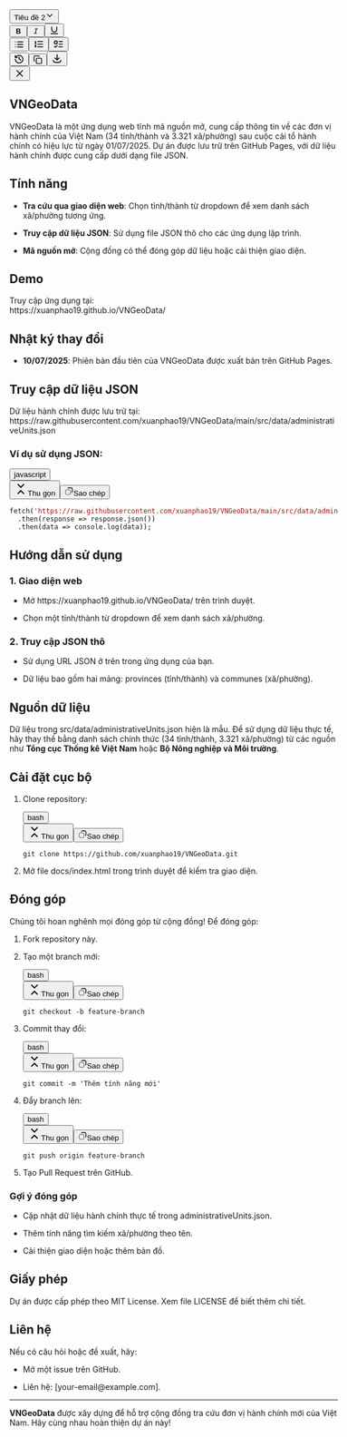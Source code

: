 <div class="h-dvh flex-shrink-0 max-w-[66%] xl:max-w-none" style="opacity: 1; width: 579.6px; transform: none;"><div class="relative h-full w-full"><div class="absolute start-0 top-0 bottom-0 w-2 cursor-col-resize border-l border-input-border hover:bg-card-hover z-50"></div><div class="h-full p-0"><aside class="max-h-[97dvh] h-[97dvh] lg:max-h-none lg:h-full flex flex-col w-full overflow-y-auto overflow-x-hidden bg-surface-l1 dark:bg-surface-inset"><div class="flex z-10 flex-row items-center justify-between flex-shrink-0 w-full px-2 md:px-5 sticky top-0 bg-gradient-to-b from-surface-l1 via-surface-l1 dark:from-surface-inset dark:via-surface-inset to-transparent h-12 md:h-16 via-80%"><div class="flex w-full justify-between items-center mr-2"><div class="flex items-center relative"><button class="inline-flex items-center gap-2 whitespace-nowrap font-medium cursor-pointer focus-visible:outline-none focus-visible:ring-1 focus-visible:ring-ring disabled:opacity-60 disabled:cursor-not-allowed transition-colors duration-100 [&amp;_svg]:shrink-0 select-none text-fg-primary hover:bg-button-ghost-hover disabled:hover:bg-transparent border border-transparent h-8 px-3 text-xs rounded-full w-28 overflow-hidden justify-between" type="button" id="radix-«r2ds»" aria-haspopup="menu" aria-expanded="false" data-state="closed">Tiêu đề 2<svg width="16" height="16" viewBox="0 0 24 24" fill="none" xmlns="http://www.w3.org/2000/svg" class="stroke-[2] size-5 sm:size-4" stroke-width="2"><path d="M6 9L12 15L18 9" stroke="currentColor" stroke-linecap="square"></path></svg></button><div data-orientation="vertical" role="none" class="shrink-0 bg-border w-[1px] h-6 mx-2"></div><button class="inline-flex items-center justify-center gap-2 whitespace-nowrap text-sm font-medium leading-[normal] cursor-pointer focus-visible:outline-none focus-visible:ring-1 focus-visible:ring-ring disabled:opacity-60 disabled:cursor-not-allowed transition-colors duration-100 [&amp;_svg]:shrink-0 select-none hover:bg-button-ghost-hover disabled:hover:bg-transparent border border-transparent h-8 w-8 rounded-full text-primary hover:text-primary hover" type="button" aria-label="Đậm" data-state="closed"><svg width="15" height="15" viewBox="0 0 15 15" fill="none" xmlns="http://www.w3.org/2000/svg" class="!size-5"><path d="M5.10505 12C4.70805 12 4.4236 11.912 4.25171 11.736C4.0839 11.5559 4 11.2715 4 10.8827V4.11733C4 3.72033 4.08595 3.43588 4.25784 3.26398C4.43383 3.08799 4.71623 3 5.10505 3C6.42741 3 8.25591 3 9.02852 3C10.1373 3 11.0539 3.98153 11.0539 5.1846C11.0539 6.08501 10.6037 6.81855 9.70327 7.23602C10.8657 7.44851 11.5176 8.62787 11.5176 9.48128C11.5176 10.5125 10.9902 12 9.27734 12C8.77742 12 6.42626 12 5.10505 12ZM8.37891 8.00341H5.8V10.631H8.37891C8.9 10.631 9.6296 10.1211 9.6296 9.29877C9.6296 8.47643 8.9 8.00341 8.37891 8.00341ZM5.8 4.36903V6.69577H8.17969C8.53906 6.69577 9.27734 6.35939 9.27734 5.50002C9.27734 4.64064 8.48047 4.36903 8.17969 4.36903H5.8Z" fill="currentColor"></path></svg></button><button class="inline-flex items-center justify-center gap-2 whitespace-nowrap text-sm font-medium leading-[normal] cursor-pointer focus-visible:outline-none focus-visible:ring-1 focus-visible:ring-ring disabled:opacity-60 disabled:cursor-not-allowed transition-colors duration-100 [&amp;_svg]:shrink-0 select-none hover:bg-button-ghost-hover disabled:hover:bg-transparent border border-transparent h-8 w-8 rounded-full text-primary hover:text-primary hover" type="button" aria-label="Nghiêng" data-state="closed"><svg width="15" height="15" viewBox="0 0 15 15" fill="none" xmlns="http://www.w3.org/2000/svg" class="!size-5"><path d="M5.67494 3.50017C5.67494 3.25164 5.87641 3.05017 6.12494 3.05017H10.6249C10.8735 3.05017 11.0749 3.25164 11.0749 3.50017C11.0749 3.7487 10.8735 3.95017 10.6249 3.95017H9.00587L7.2309 11.05H8.87493C9.12345 11.05 9.32493 11.2515 9.32493 11.5C9.32493 11.7486 9.12345 11.95 8.87493 11.95H4.37493C4.1264 11.95 3.92493 11.7486 3.92493 11.5C3.92493 11.2515 4.1264 11.05 4.37493 11.05H5.99397L7.76894 3.95017H6.12494C5.87641 3.95017 5.67494 3.7487 5.67494 3.50017Z" fill="currentColor" fill-rule="evenodd" clip-rule="evenodd"></path></svg></button><button class="inline-flex items-center justify-center gap-2 whitespace-nowrap text-sm font-medium leading-[normal] cursor-pointer focus-visible:outline-none focus-visible:ring-1 focus-visible:ring-ring disabled:opacity-60 disabled:cursor-not-allowed transition-colors duration-100 [&amp;_svg]:shrink-0 select-none hover:bg-button-ghost-hover disabled:hover:bg-transparent border border-transparent h-8 w-8 rounded-full text-primary hover:text-primary hover" type="button" aria-label="Gạch chân" data-state="closed"><svg xmlns="http://www.w3.org/2000/svg" width="18" height="18" viewBox="0 0 24 24" fill="none" stroke="currentColor" stroke-width="2" stroke-linecap="round" stroke-linejoin="round" class="lucide lucide-underline"><path d="M6 4v6a6 6 0 0 0 12 0V4"></path><line x1="4" x2="20" y1="20" y2="20"></line></svg></button><div data-orientation="vertical" role="none" class="shrink-0 bg-border w-[1px] h-6 mx-2"></div><button class="inline-flex items-center justify-center gap-2 whitespace-nowrap text-sm font-medium leading-[normal] cursor-pointer focus-visible:outline-none focus-visible:ring-1 focus-visible:ring-ring disabled:opacity-60 disabled:cursor-not-allowed transition-colors duration-100 [&amp;_svg]:shrink-0 select-none hover:bg-button-ghost-hover disabled:hover:bg-transparent border border-transparent h-8 w-8 rounded-full text-primary hover:text-primary hover" type="button" aria-label="Danh sách" data-state="closed"><svg xmlns="http://www.w3.org/2000/svg" width="18" height="18" viewBox="0 0 24 24" fill="none" stroke="currentColor" stroke-width="2" stroke-linecap="round" stroke-linejoin="round" class="lucide lucide-list"><path d="M3 12h.01"></path><path d="M3 18h.01"></path><path d="M3 6h.01"></path><path d="M8 12h13"></path><path d="M8 18h13"></path><path d="M8 6h13"></path></svg></button><button class="inline-flex items-center justify-center gap-2 whitespace-nowrap text-sm font-medium leading-[normal] cursor-pointer focus-visible:outline-none focus-visible:ring-1 focus-visible:ring-ring disabled:opacity-60 disabled:cursor-not-allowed transition-colors duration-100 [&amp;_svg]:shrink-0 select-none hover:bg-button-ghost-hover disabled:hover:bg-transparent border border-transparent h-8 w-8 rounded-full text-primary hover:text-primary hover" type="button" aria-label="Danh sách theo thứ tự" data-state="closed"><svg xmlns="http://www.w3.org/2000/svg" width="19" height="19" viewBox="0 0 24 24" fill="none" stroke="currentColor" stroke-width="2" stroke-linecap="round" stroke-linejoin="round" class="lucide lucide-list-ordered"><path d="M10 12h11"></path><path d="M10 18h11"></path><path d="M10 6h11"></path><path d="M4 10h2"></path><path d="M4 6h1v4"></path><path d="M6 18H4c0-1 2-2 2-3s-1-1.5-2-1"></path></svg></button><button class="inline-flex items-center justify-center gap-2 whitespace-nowrap text-sm font-medium leading-[normal] cursor-pointer focus-visible:outline-none focus-visible:ring-1 focus-visible:ring-ring disabled:opacity-60 disabled:cursor-not-allowed transition-colors duration-100 [&amp;_svg]:shrink-0 select-none hover:bg-button-ghost-hover disabled:hover:bg-transparent border border-transparent h-8 w-8 rounded-full text-primary hover:text-primary hover" type="button" aria-label="Danh sách công việc" data-state="closed"><svg xmlns="http://www.w3.org/2000/svg" width="19" height="19" viewBox="0 0 24 24" fill="none" stroke="currentColor" stroke-width="2" stroke-linecap="round" stroke-linejoin="round" class="lucide lucide-list-todo"><rect x="3" y="5" width="6" height="6" rx="1"></rect><path d="m3 17 2 2 4-4"></path><path d="M13 6h8"></path><path d="M13 12h8"></path><path d="M13 18h8"></path></svg></button></div><div class="flex gap-2 items-center"><button class="inline-flex items-center justify-center gap-2 whitespace-nowrap text-sm font-medium leading-[normal] cursor-pointer focus-visible:outline-none focus-visible:ring-1 focus-visible:ring-ring disabled:opacity-60 disabled:cursor-not-allowed transition-colors duration-100 [&amp;_svg]:shrink-0 select-none text-fg-primary hover:bg-button-ghost-hover disabled:hover:bg-transparent border border-transparent h-10 w-10 rounded-full" type="button" aria-label="Lịch sử Phiên bản" id="radix-«r1nj»" aria-haspopup="menu" aria-expanded="false" data-state="closed"><svg xmlns="http://www.w3.org/2000/svg" width="18" height="18" viewBox="0 0 24 24" fill="none" stroke="currentColor" stroke-width="2" stroke-linecap="round" stroke-linejoin="round" class="lucide lucide-history"><path d="M3 12a9 9 0 1 0 9-9 9.75 9.75 0 0 0-6.74 2.74L3 8"></path><path d="M3 3v5h5"></path><path d="M12 7v5l4 2"></path></svg></button><button class="inline-flex items-center justify-center gap-2 whitespace-nowrap text-sm font-medium leading-[normal] cursor-pointer focus-visible:outline-none focus-visible:ring-1 focus-visible:ring-ring disabled:opacity-60 disabled:cursor-not-allowed transition-colors duration-100 [&amp;_svg]:shrink-0 select-none text-fg-primary hover:bg-button-ghost-hover disabled:hover:bg-transparent border border-transparent h-10 w-10 rounded-full" type="button" aria-label="Sao chép nội dung" data-state="closed"><svg xmlns="http://www.w3.org/2000/svg" width="16" height="16" viewBox="0 0 24 24" fill="none" stroke="currentColor" stroke-width="2" stroke-linecap="round" stroke-linejoin="round" class="lucide lucide-copy"><rect width="14" height="14" x="8" y="8" rx="2" ry="2"></rect><path d="M4 16c-1.1 0-2-.9-2-2V4c0-1.1.9-2 2-2h10c1.1 0 2 .9 2 2"></path></svg></button><button class="inline-flex items-center justify-center gap-2 whitespace-nowrap text-sm font-medium leading-[normal] cursor-pointer focus-visible:outline-none focus-visible:ring-1 focus-visible:ring-ring disabled:opacity-60 disabled:cursor-not-allowed transition-colors duration-100 [&amp;_svg]:shrink-0 select-none text-fg-primary hover:bg-button-ghost-hover disabled:hover:bg-transparent border border-transparent h-10 w-10 rounded-full" type="button" aria-label="Tải tệp xuống" data-state="closed"><svg width="20" height="20" viewBox="0 0 24 24" fill="none" xmlns="http://www.w3.org/2000/svg" class="stroke-[2] " stroke-width="2"><path stroke="currentColor" d="M11.996 3v12m0 0-5-5m5 5 5-5M4 15v1a4 4 0 0 0 4 4h8a4 4 0 0 0 4-4v-1"></path></svg></button></div></div><div class="flex justify-end items-center gap-2"><button class="inline-flex items-center justify-center gap-2 whitespace-nowrap text-sm font-medium leading-[normal] cursor-pointer focus-visible:outline-none focus-visible:ring-1 focus-visible:ring-ring disabled:opacity-60 disabled:cursor-not-allowed transition-colors duration-100 [&amp;_svg]:shrink-0 select-none text-fg-primary hover:bg-button-ghost-hover disabled:hover:bg-transparent border border-transparent h-10 w-10 flex-shrink-0 rounded-full" type="button" aria-label="Đóng" data-state="closed"><svg xmlns="http://www.w3.org/2000/svg" width="20" height="20" viewBox="0 0 24 24" fill="none" stroke="currentColor" stroke-width="2" stroke-linecap="round" stroke-linejoin="round" class="lucide lucide-x"><path d="M18 6 6 18"></path><path d="m6 6 12 12"></path></svg></button></div></div><div class="flex-grow w-full h-full overflow-y-auto min-h-0 flex-1 p-0"><div class="bg-surface-l1 dark:bg-surface-inset h-full w-full overflow-y-auto"><div class="h-full w-full flex flex-col"><div class="bg-surface-l1 dark:bg-surface-inset flex-1 flex relative flex-col max-h-full"><div class="flex-1 bg-surface-l1 dark:bg-surface-inset"><div class="prose w-full h-full max-w-full"><div class="relative"><div class="w-full max-w-full flex justify-center p-6 pt-2 pb-8 md:px-8 md:pt-[5%] md:pb-[5%] [&amp;_.ProseMirror]:!outline-0 [&amp;_.ProseMirror]:!h-full leading-relaxed [&amp;_h1]:leading-10 [&amp;_h2]:leading-8 [&amp;_h2]:mb-2 [&amp;_p_strong]:font-bold min-h-full h-max"><div class="w-full max-w-4xl"><div class="h-full"><div contenteditable="true" role="textbox" translate="no" class="tiptap ProseMirror" tabindex="0"><h1 dir="ltr">VNGeoData</h1><p dir="ltr">VNGeoData là một ứng dụng web tĩnh mã nguồn mở, cung cấp thông tin về các đơn vị hành chính của Việt Nam (34 tỉnh/thành và 3.321 xã/phường) sau cuộc cải tổ hành chính có hiệu lực từ ngày 01/07/2025. Dự án được lưu trữ trên GitHub Pages, với dữ liệu hành chính được cung cấp dưới dạng file JSON.</p><h2 dir="ltr">Tính năng</h2><ul class="tight" data-tight="true" dir="ltr"><li><p dir="ltr"><strong>Tra cứu qua giao diện web</strong>: Chọn tỉnh/thành từ dropdown để xem danh sách xã/phường tương ứng.</p></li><li><p dir="ltr"><strong>Truy cập dữ liệu JSON</strong>: Sử dụng file JSON thô cho các ứng dụng lập trình.</p></li><li><p dir="ltr"><strong>Mã nguồn mở</strong>: Cộng đồng có thể đóng góp dữ liệu hoặc cải thiện giao diện.</p></li></ul><h2 dir="ltr">Demo</h2><p dir="ltr">Truy cập ứng dụng tại:<br><span class="text-sm px-1 rounded-sm !font-mono bg-sunset/10 text-rust dark:bg-dawn/10 dark:text-dawn">https://xuanphao19.github.io/VNGeoData/</span></p><h2 dir="ltr">Nhật ký thay đổi</h2><ul class="tight" data-tight="true" dir="ltr"><li><p dir="ltr"><strong>10/07/2025</strong>: Phiên bản đầu tiên của VNGeoData được xuất bản trên GitHub Pages.</p></li></ul><h2 dir="ltr">Truy cập dữ liệu JSON</h2><p dir="ltr">Dữ liệu hành chính được lưu trữ tại:<br><span class="text-sm px-1 rounded-sm !font-mono bg-sunset/10 text-rust dark:bg-dawn/10 dark:text-dawn">https://raw.githubusercontent.com/xuanphao19/VNGeoData/main/src/data/administrativeUnits.json</span></p><h3 dir="ltr">Ví dụ sử dụng JSON:</h3><div class="react-renderer node-codeBlock"><div class="codeblock" data-node-view-wrapper="" style="white-space: normal;"><div class="relative my-3 -mr-2 right-1 rounded-xl md:-mr-8 md:right-4"><div contenteditable="false" class="flex flex-row px-4 py-2 h-10 items-center rounded-t-xl bg-surface-l2 border border-border-l1"><button class="inline-flex items-center justify-center gap-2 whitespace-nowrap font-medium cursor-pointer focus-visible:outline-none focus-visible:ring-1 focus-visible:ring-ring disabled:opacity-60 disabled:cursor-not-allowed transition-colors duration-100 [&amp;_svg]:shrink-0 select-none text-fg-primary hover:bg-button-ghost-hover disabled:hover:bg-transparent border border-transparent h-8 px-3 text-xs rounded-full font-mono" type="button" aria-haspopup="dialog" aria-expanded="false" aria-controls="radix-«r2ho»" data-state="closed" tabindex="-1" style="outline: none;">javascript</button></div><div class="sticky right-2 z-10 @[1280px]/mainview:z-40 @[1280px]/mainview:top-10 top-28 @[0px]/preview:top-5"><div contenteditable="false" class="absolute bottom-1 right-1 flex flex-row gap-0.5 select-none"><button class="inline-flex items-center justify-center gap-2 whitespace-nowrap font-medium cursor-pointer focus-visible:outline-none focus-visible:ring-1 focus-visible:ring-ring disabled:opacity-60 disabled:cursor-not-allowed transition-colors duration-100 [&amp;_svg]:shrink-0 select-none text-fg-secondary hover:text-fg-primary disabled:hover:text-fg-secondary bg-surface-l1 dark:bg-surface-l2 dark:hover:bg-surface-l3 hover:bg-surface-l4-hover disabled:hover:bg-surface-l1 dark:disabled:hover:bg-surface-l2 h-8 rounded-xl px-3 text-xs" type="button"><svg xmlns="http://www.w3.org/2000/svg" width="24" height="24" viewBox="0 0 24 24" fill="none" stroke="currentColor" stroke-width="2" stroke-linecap="round" stroke-linejoin="round" class="lucide lucide-chevrons-down-up size-4"><path d="m7 20 5-5 5 5"></path><path d="m7 4 5 5 5-5"></path></svg><span class="hidden @sm:block">Thu gọn</span></button><button class="inline-flex items-center justify-center gap-2 whitespace-nowrap font-medium cursor-pointer focus-visible:outline-none focus-visible:ring-1 focus-visible:ring-ring disabled:opacity-60 disabled:cursor-not-allowed transition-colors duration-100 [&amp;_svg]:shrink-0 select-none text-fg-secondary hover:text-fg-primary disabled:hover:text-fg-secondary bg-surface-l1 dark:bg-surface-l2 dark:hover:bg-surface-l3 hover:bg-surface-l4-hover disabled:hover:bg-surface-l1 dark:disabled:hover:bg-surface-l2 h-8 rounded-xl px-3 text-xs" type="button"><svg width="16" height="16" viewBox="0 0 24 24" fill="none" xmlns="http://www.w3.org/2000/svg" class="stroke-[2] size-4"><rect x="3" y="8" width="13" height="13" rx="4" stroke="currentColor"></rect><path fill-rule="evenodd" clip-rule="evenodd" d="M13 2.00004L12.8842 2.00002C12.0666 1.99982 11.5094 1.99968 11.0246 2.09611C9.92585 2.31466 8.95982 2.88816 8.25008 3.69274C7.90896 4.07944 7.62676 4.51983 7.41722 5.00004H9.76392C10.189 4.52493 10.7628 4.18736 11.4147 4.05768C11.6802 4.00488 12.0228 4.00004 13 4.00004H14.6C15.7366 4.00004 16.5289 4.00081 17.1458 4.05121C17.7509 4.10066 18.0986 4.19283 18.362 4.32702C18.9265 4.61464 19.3854 5.07358 19.673 5.63807C19.8072 5.90142 19.8994 6.24911 19.9488 6.85428C19.9992 7.47112 20 8.26343 20 9.40004V11C20 11.9773 19.9952 12.3199 19.9424 12.5853C19.8127 13.2373 19.4748 13.8114 19 14.2361V16.5829C20.4795 15.9374 21.5804 14.602 21.9039 12.9755C22.0004 12.4907 22.0002 11.9334 22 11.1158L22 11V9.40004V9.35725C22 8.27346 22 7.3993 21.9422 6.69141C21.8826 5.96256 21.7568 5.32238 21.455 4.73008C20.9757 3.78927 20.2108 3.02437 19.27 2.545C18.6777 2.24322 18.0375 2.1174 17.3086 2.05785C16.6007 2.00002 15.7266 2.00003 14.6428 2.00004L14.6 2.00004H13Z" fill="currentColor"></path></svg><span class="hidden @sm:block">Sao chép</span></button></div></div><pre class="whitespace-pre-wrap break-all overflow-x-auto text-primary bg-surface-l1 dark:bg-surface-inset m-0 rounded-t-none rounded-b-2xl border border-border-l1 border-t-0"><code as="code" spellcheck="false" class="language-javascript" data-node-view-content="" style="white-space: pre-wrap;"><div data-node-view-content-react="" style="white-space: inherit;">fetch<span style="color: rgb(0, 0, 0);">(</span><span style="color: rgb(163, 21, 21);">'https://raw.githubusercontent.com/xuanphao19/VNGeoData/main/src/data/administrativeUnits.json'</span><span style="color: rgb(0, 0, 0);">)</span>
  <span style="color: rgb(0, 0, 0);">.</span>then<span style="color: rgb(0, 0, 0);">(</span>response <span style="color: rgb(0, 0, 0);">=&gt;</span> response<span style="color: rgb(0, 0, 0);">.</span>json<span style="color: rgb(0, 0, 0);">())</span>
  <span style="color: rgb(0, 0, 0);">.</span>then<span style="color: rgb(0, 0, 0);">(</span>data <span style="color: rgb(0, 0, 0);">=&gt;</span> console<span style="color: rgb(0, 0, 0);">.</span>log<span style="color: rgb(0, 0, 0);">(</span>data<span style="color: rgb(0, 0, 0);">))</span><span style="color: rgb(0, 0, 0);">;</span></div></code></pre></div></div></div><h2 dir="ltr">Hướng dẫn sử dụng</h2><h3 dir="ltr">1. Giao diện web</h3><ul class="tight" data-tight="true" dir="ltr"><li><p dir="ltr">Mở <span class="text-sm px-1 rounded-sm !font-mono bg-sunset/10 text-rust dark:bg-dawn/10 dark:text-dawn">https://xuanphao19.github.io/VNGeoData/</span> trên trình duyệt.</p></li><li><p dir="ltr">Chọn một tỉnh/thành từ dropdown để xem danh sách xã/phường.</p></li></ul><h3 dir="ltr">2. Truy cập JSON thô</h3><ul class="tight" data-tight="true" dir="ltr"><li><p dir="ltr">Sử dụng URL JSON ở trên trong ứng dụng của bạn.</p></li><li><p dir="ltr">Dữ liệu bao gồm hai mảng: <span class="text-sm px-1 rounded-sm !font-mono bg-sunset/10 text-rust dark:bg-dawn/10 dark:text-dawn">provinces</span> (tỉnh/thành) và <span class="text-sm px-1 rounded-sm !font-mono bg-sunset/10 text-rust dark:bg-dawn/10 dark:text-dawn">communes</span> (xã/phường).</p></li></ul><h2 dir="ltr">Nguồn dữ liệu</h2><p dir="ltr">Dữ liệu trong <span class="text-sm px-1 rounded-sm !font-mono bg-sunset/10 text-rust dark:bg-dawn/10 dark:text-dawn">src/data/administrativeUnits.json</span> hiện là mẫu. Để sử dụng dữ liệu thực tế, hãy thay thế bằng danh sách chính thức (34 tỉnh/thành, 3.321 xã/phường) từ các nguồn như <strong>Tổng cục Thống kê Việt Nam</strong> hoặc <strong>Bộ Nông nghiệp và Môi trường</strong>.</p><h2 dir="ltr">Cài đặt cục bộ</h2><ol class="tight" data-tight="true" dir="ltr"><li><p dir="ltr">Clone repository:</p><div class="react-renderer node-codeBlock"><div class="codeblock" data-node-view-wrapper="" style="white-space: normal;"><div class="relative my-3 -mr-2 right-1 rounded-xl md:-mr-8 md:right-4"><div contenteditable="false" class="flex flex-row px-4 py-2 h-10 items-center rounded-t-xl bg-surface-l2 border border-border-l1"><button class="inline-flex items-center justify-center gap-2 whitespace-nowrap font-medium cursor-pointer focus-visible:outline-none focus-visible:ring-1 focus-visible:ring-ring disabled:opacity-60 disabled:cursor-not-allowed transition-colors duration-100 [&amp;_svg]:shrink-0 select-none text-fg-primary hover:bg-button-ghost-hover disabled:hover:bg-transparent border border-transparent h-8 px-3 text-xs rounded-full font-mono" type="button" aria-haspopup="dialog" aria-expanded="false" aria-controls="radix-«r2hp»" data-state="closed" tabindex="-1" style="outline: none;">bash</button></div><div class="sticky right-2 z-10 @[1280px]/mainview:z-40 @[1280px]/mainview:top-10 top-28 @[0px]/preview:top-5"><div contenteditable="false" class="absolute bottom-1 right-1 flex flex-row gap-0.5 select-none"><button class="inline-flex items-center justify-center gap-2 whitespace-nowrap font-medium cursor-pointer focus-visible:outline-none focus-visible:ring-1 focus-visible:ring-ring disabled:opacity-60 disabled:cursor-not-allowed transition-colors duration-100 [&amp;_svg]:shrink-0 select-none text-fg-secondary hover:text-fg-primary disabled:hover:text-fg-secondary bg-surface-l1 dark:bg-surface-l2 dark:hover:bg-surface-l3 hover:bg-surface-l4-hover disabled:hover:bg-surface-l1 dark:disabled:hover:bg-surface-l2 h-8 rounded-xl px-3 text-xs" type="button"><svg xmlns="http://www.w3.org/2000/svg" width="24" height="24" viewBox="0 0 24 24" fill="none" stroke="currentColor" stroke-width="2" stroke-linecap="round" stroke-linejoin="round" class="lucide lucide-chevrons-down-up size-4"><path d="m7 20 5-5 5 5"></path><path d="m7 4 5 5 5-5"></path></svg><span class="hidden @sm:block">Thu gọn</span></button><button class="inline-flex items-center justify-center gap-2 whitespace-nowrap font-medium cursor-pointer focus-visible:outline-none focus-visible:ring-1 focus-visible:ring-ring disabled:opacity-60 disabled:cursor-not-allowed transition-colors duration-100 [&amp;_svg]:shrink-0 select-none text-fg-secondary hover:text-fg-primary disabled:hover:text-fg-secondary bg-surface-l1 dark:bg-surface-l2 dark:hover:bg-surface-l3 hover:bg-surface-l4-hover disabled:hover:bg-surface-l1 dark:disabled:hover:bg-surface-l2 h-8 rounded-xl px-3 text-xs" type="button"><svg width="16" height="16" viewBox="0 0 24 24" fill="none" xmlns="http://www.w3.org/2000/svg" class="stroke-[2] size-4"><rect x="3" y="8" width="13" height="13" rx="4" stroke="currentColor"></rect><path fill-rule="evenodd" clip-rule="evenodd" d="M13 2.00004L12.8842 2.00002C12.0666 1.99982 11.5094 1.99968 11.0246 2.09611C9.92585 2.31466 8.95982 2.88816 8.25008 3.69274C7.90896 4.07944 7.62676 4.51983 7.41722 5.00004H9.76392C10.189 4.52493 10.7628 4.18736 11.4147 4.05768C11.6802 4.00488 12.0228 4.00004 13 4.00004H14.6C15.7366 4.00004 16.5289 4.00081 17.1458 4.05121C17.7509 4.10066 18.0986 4.19283 18.362 4.32702C18.9265 4.61464 19.3854 5.07358 19.673 5.63807C19.8072 5.90142 19.8994 6.24911 19.9488 6.85428C19.9992 7.47112 20 8.26343 20 9.40004V11C20 11.9773 19.9952 12.3199 19.9424 12.5853C19.8127 13.2373 19.4748 13.8114 19 14.2361V16.5829C20.4795 15.9374 21.5804 14.602 21.9039 12.9755C22.0004 12.4907 22.0002 11.9334 22 11.1158L22 11V9.40004V9.35725C22 8.27346 22 7.3993 21.9422 6.69141C21.8826 5.96256 21.7568 5.32238 21.455 4.73008C20.9757 3.78927 20.2108 3.02437 19.27 2.545C18.6777 2.24322 18.0375 2.1174 17.3086 2.05785C16.6007 2.00002 15.7266 2.00003 14.6428 2.00004L14.6 2.00004H13Z" fill="currentColor"></path></svg><span class="hidden @sm:block">Sao chép</span></button></div></div><pre class="whitespace-pre-wrap break-all overflow-x-auto text-primary bg-surface-l1 dark:bg-surface-inset m-0 rounded-t-none rounded-b-2xl border border-border-l1 border-t-0"><code as="code" spellcheck="false" class="language-bash" data-node-view-content="" style="white-space: pre-wrap;"><div data-node-view-content-react="" style="white-space: inherit;">git clone https://github.com/xuanphao19/VNGeoData.git</div></code></pre></div></div></div></li><li><p dir="ltr">Mở file <span class="text-sm px-1 rounded-sm !font-mono bg-sunset/10 text-rust dark:bg-dawn/10 dark:text-dawn">docs/index.html</span> trong trình duyệt để kiểm tra giao diện.</p></li></ol><h2 dir="ltr">Đóng góp</h2><p dir="ltr">Chúng tôi hoan nghênh mọi đóng góp từ cộng đồng! Để đóng góp:</p><ol class="tight" data-tight="true" dir="ltr"><li><p dir="ltr">Fork repository này.</p></li><li><p dir="ltr">Tạo một branch mới:</p><div class="react-renderer node-codeBlock"><div class="codeblock" data-node-view-wrapper="" style="white-space: normal;"><div class="relative my-3 -mr-2 right-1 rounded-xl md:-mr-8 md:right-4"><div contenteditable="false" class="flex flex-row px-4 py-2 h-10 items-center rounded-t-xl bg-surface-l2 border border-border-l1"><button class="inline-flex items-center justify-center gap-2 whitespace-nowrap font-medium cursor-pointer focus-visible:outline-none focus-visible:ring-1 focus-visible:ring-ring disabled:opacity-60 disabled:cursor-not-allowed transition-colors duration-100 [&amp;_svg]:shrink-0 select-none text-fg-primary hover:bg-button-ghost-hover disabled:hover:bg-transparent border border-transparent h-8 px-3 text-xs rounded-full font-mono" type="button" aria-haspopup="dialog" aria-expanded="false" aria-controls="radix-«r2hq»" data-state="closed" tabindex="-1" style="outline: none;">bash</button></div><div class="sticky right-2 z-10 @[1280px]/mainview:z-40 @[1280px]/mainview:top-10 top-28 @[0px]/preview:top-5"><div contenteditable="false" class="absolute bottom-1 right-1 flex flex-row gap-0.5 select-none"><button class="inline-flex items-center justify-center gap-2 whitespace-nowrap font-medium cursor-pointer focus-visible:outline-none focus-visible:ring-1 focus-visible:ring-ring disabled:opacity-60 disabled:cursor-not-allowed transition-colors duration-100 [&amp;_svg]:shrink-0 select-none text-fg-secondary hover:text-fg-primary disabled:hover:text-fg-secondary bg-surface-l1 dark:bg-surface-l2 dark:hover:bg-surface-l3 hover:bg-surface-l4-hover disabled:hover:bg-surface-l1 dark:disabled:hover:bg-surface-l2 h-8 rounded-xl px-3 text-xs" type="button"><svg xmlns="http://www.w3.org/2000/svg" width="24" height="24" viewBox="0 0 24 24" fill="none" stroke="currentColor" stroke-width="2" stroke-linecap="round" stroke-linejoin="round" class="lucide lucide-chevrons-down-up size-4"><path d="m7 20 5-5 5 5"></path><path d="m7 4 5 5 5-5"></path></svg><span class="hidden @sm:block">Thu gọn</span></button><button class="inline-flex items-center justify-center gap-2 whitespace-nowrap font-medium cursor-pointer focus-visible:outline-none focus-visible:ring-1 focus-visible:ring-ring disabled:opacity-60 disabled:cursor-not-allowed transition-colors duration-100 [&amp;_svg]:shrink-0 select-none text-fg-secondary hover:text-fg-primary disabled:hover:text-fg-secondary bg-surface-l1 dark:bg-surface-l2 dark:hover:bg-surface-l3 hover:bg-surface-l4-hover disabled:hover:bg-surface-l1 dark:disabled:hover:bg-surface-l2 h-8 rounded-xl px-3 text-xs" type="button"><svg width="16" height="16" viewBox="0 0 24 24" fill="none" xmlns="http://www.w3.org/2000/svg" class="stroke-[2] size-4"><rect x="3" y="8" width="13" height="13" rx="4" stroke="currentColor"></rect><path fill-rule="evenodd" clip-rule="evenodd" d="M13 2.00004L12.8842 2.00002C12.0666 1.99982 11.5094 1.99968 11.0246 2.09611C9.92585 2.31466 8.95982 2.88816 8.25008 3.69274C7.90896 4.07944 7.62676 4.51983 7.41722 5.00004H9.76392C10.189 4.52493 10.7628 4.18736 11.4147 4.05768C11.6802 4.00488 12.0228 4.00004 13 4.00004H14.6C15.7366 4.00004 16.5289 4.00081 17.1458 4.05121C17.7509 4.10066 18.0986 4.19283 18.362 4.32702C18.9265 4.61464 19.3854 5.07358 19.673 5.63807C19.8072 5.90142 19.8994 6.24911 19.9488 6.85428C19.9992 7.47112 20 8.26343 20 9.40004V11C20 11.9773 19.9952 12.3199 19.9424 12.5853C19.8127 13.2373 19.4748 13.8114 19 14.2361V16.5829C20.4795 15.9374 21.5804 14.602 21.9039 12.9755C22.0004 12.4907 22.0002 11.9334 22 11.1158L22 11V9.40004V9.35725C22 8.27346 22 7.3993 21.9422 6.69141C21.8826 5.96256 21.7568 5.32238 21.455 4.73008C20.9757 3.78927 20.2108 3.02437 19.27 2.545C18.6777 2.24322 18.0375 2.1174 17.3086 2.05785C16.6007 2.00002 15.7266 2.00003 14.6428 2.00004L14.6 2.00004H13Z" fill="currentColor"></path></svg><span class="hidden @sm:block">Sao chép</span></button></div></div><pre class="whitespace-pre-wrap break-all overflow-x-auto text-primary bg-surface-l1 dark:bg-surface-inset m-0 rounded-t-none rounded-b-2xl border border-border-l1 border-t-0"><code as="code" spellcheck="false" class="language-bash" data-node-view-content="" style="white-space: pre-wrap;"><div data-node-view-content-react="" style="white-space: inherit;">git checkout -b feature-branch</div></code></pre></div></div></div></li><li><p dir="ltr">Commit thay đổi:</p><div class="react-renderer node-codeBlock"><div class="codeblock" data-node-view-wrapper="" style="white-space: normal;"><div class="relative my-3 -mr-2 right-1 rounded-xl md:-mr-8 md:right-4"><div contenteditable="false" class="flex flex-row px-4 py-2 h-10 items-center rounded-t-xl bg-surface-l2 border border-border-l1"><button class="inline-flex items-center justify-center gap-2 whitespace-nowrap font-medium cursor-pointer focus-visible:outline-none focus-visible:ring-1 focus-visible:ring-ring disabled:opacity-60 disabled:cursor-not-allowed transition-colors duration-100 [&amp;_svg]:shrink-0 select-none text-fg-primary hover:bg-button-ghost-hover disabled:hover:bg-transparent border border-transparent h-8 px-3 text-xs rounded-full font-mono" type="button" aria-haspopup="dialog" aria-expanded="false" aria-controls="radix-«r2hr»" data-state="closed" tabindex="-1" style="outline: none;">bash</button></div><div class="sticky right-2 z-10 @[1280px]/mainview:z-40 @[1280px]/mainview:top-10 top-28 @[0px]/preview:top-5"><div contenteditable="false" class="absolute bottom-1 right-1 flex flex-row gap-0.5 select-none"><button class="inline-flex items-center justify-center gap-2 whitespace-nowrap font-medium cursor-pointer focus-visible:outline-none focus-visible:ring-1 focus-visible:ring-ring disabled:opacity-60 disabled:cursor-not-allowed transition-colors duration-100 [&amp;_svg]:shrink-0 select-none text-fg-secondary hover:text-fg-primary disabled:hover:text-fg-secondary bg-surface-l1 dark:bg-surface-l2 dark:hover:bg-surface-l3 hover:bg-surface-l4-hover disabled:hover:bg-surface-l1 dark:disabled:hover:bg-surface-l2 h-8 rounded-xl px-3 text-xs" type="button"><svg xmlns="http://www.w3.org/2000/svg" width="24" height="24" viewBox="0 0 24 24" fill="none" stroke="currentColor" stroke-width="2" stroke-linecap="round" stroke-linejoin="round" class="lucide lucide-chevrons-down-up size-4"><path d="m7 20 5-5 5 5"></path><path d="m7 4 5 5 5-5"></path></svg><span class="hidden @sm:block">Thu gọn</span></button><button class="inline-flex items-center justify-center gap-2 whitespace-nowrap font-medium cursor-pointer focus-visible:outline-none focus-visible:ring-1 focus-visible:ring-ring disabled:opacity-60 disabled:cursor-not-allowed transition-colors duration-100 [&amp;_svg]:shrink-0 select-none text-fg-secondary hover:text-fg-primary disabled:hover:text-fg-secondary bg-surface-l1 dark:bg-surface-l2 dark:hover:bg-surface-l3 hover:bg-surface-l4-hover disabled:hover:bg-surface-l1 dark:disabled:hover:bg-surface-l2 h-8 rounded-xl px-3 text-xs" type="button"><svg width="16" height="16" viewBox="0 0 24 24" fill="none" xmlns="http://www.w3.org/2000/svg" class="stroke-[2] size-4"><rect x="3" y="8" width="13" height="13" rx="4" stroke="currentColor"></rect><path fill-rule="evenodd" clip-rule="evenodd" d="M13 2.00004L12.8842 2.00002C12.0666 1.99982 11.5094 1.99968 11.0246 2.09611C9.92585 2.31466 8.95982 2.88816 8.25008 3.69274C7.90896 4.07944 7.62676 4.51983 7.41722 5.00004H9.76392C10.189 4.52493 10.7628 4.18736 11.4147 4.05768C11.6802 4.00488 12.0228 4.00004 13 4.00004H14.6C15.7366 4.00004 16.5289 4.00081 17.1458 4.05121C17.7509 4.10066 18.0986 4.19283 18.362 4.32702C18.9265 4.61464 19.3854 5.07358 19.673 5.63807C19.8072 5.90142 19.8994 6.24911 19.9488 6.85428C19.9992 7.47112 20 8.26343 20 9.40004V11C20 11.9773 19.9952 12.3199 19.9424 12.5853C19.8127 13.2373 19.4748 13.8114 19 14.2361V16.5829C20.4795 15.9374 21.5804 14.602 21.9039 12.9755C22.0004 12.4907 22.0002 11.9334 22 11.1158L22 11V9.40004V9.35725C22 8.27346 22 7.3993 21.9422 6.69141C21.8826 5.96256 21.7568 5.32238 21.455 4.73008C20.9757 3.78927 20.2108 3.02437 19.27 2.545C18.6777 2.24322 18.0375 2.1174 17.3086 2.05785C16.6007 2.00002 15.7266 2.00003 14.6428 2.00004L14.6 2.00004H13Z" fill="currentColor"></path></svg><span class="hidden @sm:block">Sao chép</span></button></div></div><pre class="whitespace-pre-wrap break-all overflow-x-auto text-primary bg-surface-l1 dark:bg-surface-inset m-0 rounded-t-none rounded-b-2xl border border-border-l1 border-t-0"><code as="code" spellcheck="false" class="language-bash" data-node-view-content="" style="white-space: pre-wrap;"><div data-node-view-content-react="" style="white-space: inherit;">git commit -m 'Thêm tính năng mới'</div></code></pre></div></div></div></li><li><p dir="ltr">Đẩy branch lên:</p><div class="react-renderer node-codeBlock"><div class="codeblock" data-node-view-wrapper="" style="white-space: normal;"><div class="relative my-3 -mr-2 right-1 rounded-xl md:-mr-8 md:right-4"><div contenteditable="false" class="flex flex-row px-4 py-2 h-10 items-center rounded-t-xl bg-surface-l2 border border-border-l1"><button class="inline-flex items-center justify-center gap-2 whitespace-nowrap font-medium cursor-pointer focus-visible:outline-none focus-visible:ring-1 focus-visible:ring-ring disabled:opacity-60 disabled:cursor-not-allowed transition-colors duration-100 [&amp;_svg]:shrink-0 select-none text-fg-primary hover:bg-button-ghost-hover disabled:hover:bg-transparent border border-transparent h-8 px-3 text-xs rounded-full font-mono" type="button" aria-haspopup="dialog" aria-expanded="false" aria-controls="radix-«r2hs»" data-state="closed" tabindex="-1" style="outline: none;">bash</button></div><div class="sticky right-2 z-10 @[1280px]/mainview:z-40 @[1280px]/mainview:top-10 top-28 @[0px]/preview:top-5"><div contenteditable="false" class="absolute bottom-1 right-1 flex flex-row gap-0.5 select-none"><button class="inline-flex items-center justify-center gap-2 whitespace-nowrap font-medium cursor-pointer focus-visible:outline-none focus-visible:ring-1 focus-visible:ring-ring disabled:opacity-60 disabled:cursor-not-allowed transition-colors duration-100 [&amp;_svg]:shrink-0 select-none text-fg-secondary hover:text-fg-primary disabled:hover:text-fg-secondary bg-surface-l1 dark:bg-surface-l2 dark:hover:bg-surface-l3 hover:bg-surface-l4-hover disabled:hover:bg-surface-l1 dark:disabled:hover:bg-surface-l2 h-8 rounded-xl px-3 text-xs" type="button"><svg xmlns="http://www.w3.org/2000/svg" width="24" height="24" viewBox="0 0 24 24" fill="none" stroke="currentColor" stroke-width="2" stroke-linecap="round" stroke-linejoin="round" class="lucide lucide-chevrons-down-up size-4"><path d="m7 20 5-5 5 5"></path><path d="m7 4 5 5 5-5"></path></svg><span class="hidden @sm:block">Thu gọn</span></button><button class="inline-flex items-center justify-center gap-2 whitespace-nowrap font-medium cursor-pointer focus-visible:outline-none focus-visible:ring-1 focus-visible:ring-ring disabled:opacity-60 disabled:cursor-not-allowed transition-colors duration-100 [&amp;_svg]:shrink-0 select-none text-fg-secondary hover:text-fg-primary disabled:hover:text-fg-secondary bg-surface-l1 dark:bg-surface-l2 dark:hover:bg-surface-l3 hover:bg-surface-l4-hover disabled:hover:bg-surface-l1 dark:disabled:hover:bg-surface-l2 h-8 rounded-xl px-3 text-xs" type="button"><svg width="16" height="16" viewBox="0 0 24 24" fill="none" xmlns="http://www.w3.org/2000/svg" class="stroke-[2] size-4"><rect x="3" y="8" width="13" height="13" rx="4" stroke="currentColor"></rect><path fill-rule="evenodd" clip-rule="evenodd" d="M13 2.00004L12.8842 2.00002C12.0666 1.99982 11.5094 1.99968 11.0246 2.09611C9.92585 2.31466 8.95982 2.88816 8.25008 3.69274C7.90896 4.07944 7.62676 4.51983 7.41722 5.00004H9.76392C10.189 4.52493 10.7628 4.18736 11.4147 4.05768C11.6802 4.00488 12.0228 4.00004 13 4.00004H14.6C15.7366 4.00004 16.5289 4.00081 17.1458 4.05121C17.7509 4.10066 18.0986 4.19283 18.362 4.32702C18.9265 4.61464 19.3854 5.07358 19.673 5.63807C19.8072 5.90142 19.8994 6.24911 19.9488 6.85428C19.9992 7.47112 20 8.26343 20 9.40004V11C20 11.9773 19.9952 12.3199 19.9424 12.5853C19.8127 13.2373 19.4748 13.8114 19 14.2361V16.5829C20.4795 15.9374 21.5804 14.602 21.9039 12.9755C22.0004 12.4907 22.0002 11.9334 22 11.1158L22 11V9.40004V9.35725C22 8.27346 22 7.3993 21.9422 6.69141C21.8826 5.96256 21.7568 5.32238 21.455 4.73008C20.9757 3.78927 20.2108 3.02437 19.27 2.545C18.6777 2.24322 18.0375 2.1174 17.3086 2.05785C16.6007 2.00002 15.7266 2.00003 14.6428 2.00004L14.6 2.00004H13Z" fill="currentColor"></path></svg><span class="hidden @sm:block">Sao chép</span></button></div></div><pre class="whitespace-pre-wrap break-all overflow-x-auto text-primary bg-surface-l1 dark:bg-surface-inset m-0 rounded-t-none rounded-b-2xl border border-border-l1 border-t-0"><code as="code" spellcheck="false" class="language-bash" data-node-view-content="" style="white-space: pre-wrap;"><div data-node-view-content-react="" style="white-space: inherit;">git push origin feature-branch</div></code></pre></div></div></div></li><li><p dir="ltr">Tạo Pull Request trên GitHub.</p></li></ol><h3 dir="ltr">Gợi ý đóng góp</h3><ul class="tight" data-tight="true" dir="ltr"><li><p dir="ltr">Cập nhật dữ liệu hành chính thực tế trong <span class="text-sm px-1 rounded-sm !font-mono bg-sunset/10 text-rust dark:bg-dawn/10 dark:text-dawn">administrativeUnits.json</span>.</p></li><li><p dir="ltr">Thêm tính năng tìm kiếm xã/phường theo tên.</p></li><li><p dir="ltr">Cải thiện giao diện hoặc thêm bản đồ.</p></li></ul><h2 dir="ltr">Giấy phép</h2><p dir="ltr">Dự án được cấp phép theo MIT License. Xem file <span class="text-sm px-1 rounded-sm !font-mono bg-sunset/10 text-rust dark:bg-dawn/10 dark:text-dawn">LICENSE</span> để biết thêm chi tiết.</p><h2 dir="ltr">Liên hệ</h2><p dir="ltr">Nếu có câu hỏi hoặc đề xuất, hãy:</p><ul class="tight" data-tight="true" dir="ltr"><li><p dir="ltr">Mở một issue trên GitHub.</p></li><li><p dir="ltr">Liên hệ: [your-email@example.com].</p></li></ul><hr contenteditable="false" class=""><p dir="ltr"><strong>VNGeoData</strong> được xây dựng để hỗ trợ cộng đồng tra cứu đơn vị hành chính mới của Việt Nam. Hãy cùng nhau hoàn thiện dự án này!</p></div></div></div></div></div></div></div></div></div></div></div></aside></div></div></div>

